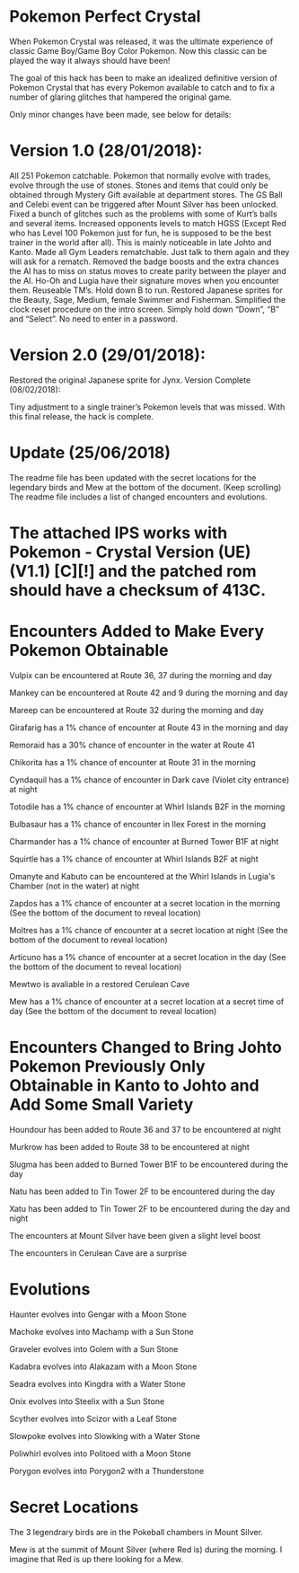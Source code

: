 # Pokemon Perfect Crystal

When Pokemon Crystal was released, it was the ultimate experience of classic Game Boy/Game Boy Color Pokemon. Now this classic can be played the way it always should have been!

The goal of this hack has been to make an idealized definitive version of Pokemon Crystal that has every Pokemon available to catch and to fix a number of glaring glitches that hampered the original game.

Only minor changes have been made, see below for details:

# Version 1.0 (28/01/2018):

All 251 Pokemon catchable.
Pokemon that normally evolve with trades, evolve through the use of stones.
Stones and items that could only be obtained through Mystery Gift available at department stores.
The GS Ball and Celebi event can be triggered after Mount Silver has been unlocked.
Fixed a bunch of glitches such as the problems with some of Kurt’s balls and several items.
Increased opponents levels to match HGSS (Except Red who has Level 100 Pokemon just for fun, he is supposed to be the best trainer in the world after all). This is mainly noticeable in late Johto and Kanto.
Made all Gym Leaders rematchable. Just talk to them again and they will ask for a rematch.
Removed the badge boosts and the extra chances the AI has to miss on status moves to create parity between the player and the AI.
Ho-Oh and Lugia have their signature moves when you encounter them.
Reuseable TM’s.
Hold down B to run.
Restored Japanese sprites for the Beauty, Sage, Medium, female Swimmer and Fisherman.
Simplified the clock reset procedure on the intro screen. Simply hold down “Down”, “B” and “Select”. No need to enter in a password.

# Version 2.0 (29/01/2018):

Restored the original Japanese sprite for Jynx.
Version Complete (08/02/2018):

Tiny adjustment to a single trainer’s Pokemon levels that was missed.
With this final release, the hack is complete.

# Update (25/06/2018)

The readme file has been updated with the secret locations for the legendary birds and Mew at the bottom of the document. (Keep scrolling)
The readme file includes a list of changed encounters and evolutions.
#
#
#
#
#
# The attached IPS works with Pokemon - Crystal Version (UE) (V1.1) [C][!] and the patched rom should have a checksum of 413C.
#
#
#
#
# Encounters Added to Make Every Pokemon Obtainable

Vulpix can be encountered at Route 36, 37 during the morning and day

Mankey can be encountered at Route 42 and 9 during the morning and day

Mareep can be encountered at Route 32 during the morning and day

Girafarig has a 1% chance of encounter at Route 43 in the morning and day

Remoraid has a 30% chance of encounter in the water at Route 41

Chikorita has a 1% chance of encounter at Route 31 in the morning

Cyndaquil has a 1% chance of encounter in Dark cave (Violet city entrance) at night

Totodile has a 1% chance of encounter at Whirl Islands B2F in the morning

Bulbasaur has a 1% chance of encounter in Ilex Forest in the morning

Charmander has a 1% chance of encounter at Burned Tower B1F at night

Squirtle has a 1% chance of encounter at Whirl Islands B2F at night

Omanyte and Kabuto can be encountered at the Whirl Islands in Lugia's Chamber (not in the water) at night

Zapdos has a 1% chance of encounter at a secret location in the morning (See the bottom of the document to reveal location)

Moltres has a 1% chance of encounter at a secret location at night (See the bottom of the document to reveal location)

Articuno has a 1% chance of encounter at a secret location in the day (See the bottom of the document to reveal location)

Mewtwo is avaliable in a restored Cerulean Cave

Mew has a 1% chance of encounter at a secret location at a secret time of day (See the bottom of the document to reveal location)


# Encounters Changed to Bring Johto Pokemon Previously Only Obtainable in Kanto to Johto and Add Some Small Variety

Houndour has been added to Route 36 and 37 to be encountered at night

Murkrow has been added to Route 38 to be encountered at night

Slugma has been added to Burned Tower B1F to be encountered during the day

Natu has been added to Tin Tower 2F to be encountered during the day

Xatu has been added to Tin Tower 2F to be encountered during the day and night

The encounters at Mount Silver have been given a slight level boost

The encounters in Cerulean Cave are a surprise


# Evolutions

Haunter evolves into Gengar with a Moon Stone

Machoke evolves into Machamp with a Sun Stone

Graveler evolves into Golem with a Sun Stone

Kadabra evolves into Alakazam with a Moon Stone

Seadra evolves into Kingdra with a Water Stone

Onix evolves into Steelix with a Sun Stone

Scyther evolves into Scizor with a Leaf Stone

Slowpoke evolves into Slowking with a Water Stone

Poliwhirl evolves into Politoed with a Moon Stone

Porygon evolves into Porygon2 with a Thunderstone







#
#
#
#
#
#
#
#
#
#
#
#
#
#
# Secret Locations

The 3 legendrary birds are in the Pokeball chambers in Mount Silver.

Mew is at the summit of Mount Silver (where Red is) during the morning. I imagine that Red is up there looking for a Mew.

